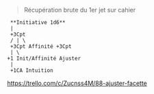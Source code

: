 > Récupération brute du 1er jet sur cahier

```
 **Initiative 1d6**
 |
 +3Cpt
 / | \
 +3Cpt Affinité +3Cpt
 | \
+1 Init/Affinité Ajuster
 |
 +1CA Intuition 
```

https://trello.com/c/Zucnss4M/88-ajuster-facette

